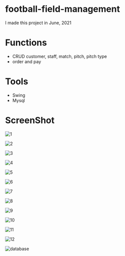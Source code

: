 # football-field-management
I made this project in June, 2021

# Functions
* CRUD customer, staff, match, pitch, pitch type
* order and pay

# Tools
* Swing
* Mysql

# ScreenShot
![1](https://user-images.githubusercontent.com/65062359/164739916-f817dd5e-9514-4dce-9c63-907f3f0056b7.PNG)

![2](https://user-images.githubusercontent.com/65062359/164740015-4c1c12ff-53bd-454f-b962-3ae49aa630fc.PNG)

![3](https://user-images.githubusercontent.com/65062359/164740059-8d613f7e-9ff7-418e-a36a-2c948985b0ff.PNG)

![4](https://user-images.githubusercontent.com/65062359/164740081-96ea8774-9da4-48e9-9845-e0282112ce5c.PNG)

![5](https://user-images.githubusercontent.com/65062359/164740107-24786baf-28c2-4274-b3a5-0d77d1734624.PNG)

![6](https://user-images.githubusercontent.com/65062359/164740132-9d061f5a-9704-4533-9b65-ba606e76800a.PNG)

![7](https://user-images.githubusercontent.com/65062359/164740154-6b8abe2b-e819-4602-9c7e-936c1916d577.PNG)

![8](https://user-images.githubusercontent.com/65062359/164740190-b6832509-eb25-4afa-adc2-85fc2d85a6f2.PNG)

![9](https://user-images.githubusercontent.com/65062359/164740225-b164cb86-0861-4c64-9617-34e1910b2dca.PNG)

![10](https://user-images.githubusercontent.com/65062359/164740258-b1b37014-5077-4985-83ef-1ec1713ccd1b.PNG)

![11](https://user-images.githubusercontent.com/65062359/164740284-60de9e09-a4cc-4ce6-8de1-a6b0ae260a9d.PNG)

![12](https://user-images.githubusercontent.com/65062359/164740313-670a31f2-5a12-4b34-8b7c-c676fb69d77b.PNG)

![database](https://user-images.githubusercontent.com/65062359/164740343-1b8b361a-868a-47f8-a9e5-0d5fce004e76.PNG)



